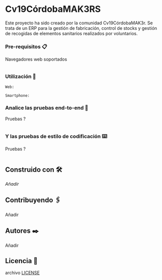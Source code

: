 # Cv19CórdobaMAK3RS

Este proyecto ha sido creado por la comunidad Cv19CórdobaMAK3r.
Se trata de un ERP para la gestión de fabricación, control de stocks y
gestión de recogidas de elementos sanitarios realizados por voluntarios.

### Pre-requisitos 📋


Navegadores web soportados

```

```

### Utilización 🔧



```
Web:
```


```
Smartphone:
```



### Analice las pruebas end-to-end 🔩

Pruebas ?

```

```

### Y las pruebas de estilo de codificación ⌨️

Pruebas ?
```

```

## Construido con 🛠️

_Añadir_

## Contribuyendo 🖇️

Añadir

## Autores ✒️

Añadir

## Licencia 📄

archivo [LICENSE](LICENSE)